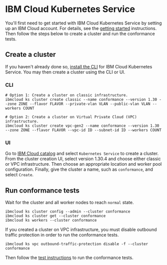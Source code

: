 # IBM Cloud Kubernetes Service

You'll first need to get started with IBM Cloud Kubernetes Service by setting up
an IBM Cloud account. For details, see the
[getting started](https://cloud.ibm.com/docs/containers?topic=containers-getting-started)
instructions. Then follow the steps below to create a cluster and run the conformance tests.

## Create a cluster

If you haven't already done so, [install the CLI](https://cloud.ibm.com/docs/containers?topic=containers-cli-install)
for IBM Cloud Kubernetes Service. You may then create a cluster using the CLI or UI.

### CLI

```
# Option 1: Create a cluster on classic infrastructure.
ibmcloud ks cluster create classic --name conformance --version 1.30 --zone ZONE --flavor FLAVOR --private-vlan VLAN --public-vlan VLAN --workers COUNT

# Option 2: Create a cluster on Virtual Private Cloud (VPC) infrastructure.
ibmcloud ks cluster create vpc-gen2 --name conformance --version 1.30 --zone ZONE --flavor FLAVOR --vpc-id ID --subnet-id ID --workers COUNT
```

### UI

Go to [IBM Cloud catalog](https://cloud.ibm.com/catalog?category=containers#services)
and select `Kubernetes Service` to create a cluster. From the cluster creation
UI, select version 1.30.4 and choose either classic or VPC infrastructure. Then
choose an appropriate location and worker pool configuration. Finally, give the
cluster a name, such as `conformance`, and select `Create`.

## Run conformance tests

Wait for the cluster and all worker nodes to reach `normal` state.

```
ibmcloud ks cluster config --admin --cluster conformance
ibmcloud ks cluster get --cluster conformance
ibmcloud ks workers --cluster conformance
```

If you created a cluster on VPC infrastructure, you must disable outbound traffic
protection in order to run the conformance tests.

```
ibmcloud ks vpc outbound-traffic-protection disable -f --cluster conformance
```

Then follow the
[test instructions](https://github.com/cncf/k8s-conformance/blob/master/instructions.md#running)
to run the conformance tests.
